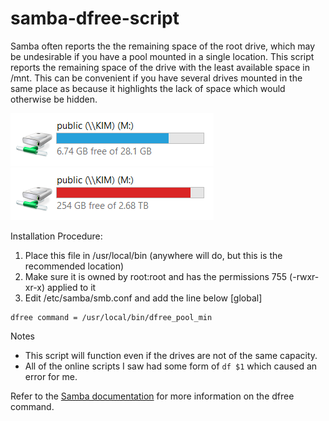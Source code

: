 # samba-dfree-script

Samba often reports the the remaining space of the root drive, which may be undesirable if you have a pool mounted in a single location.  This script reports the remaining space of the drive with the least available space in /mnt.  This can be convenient if you have several drives mounted in the same place as because it highlights the lack of space which would otherwise be hidden.

![samba_wrong] ![samba_right]

Installation Procedure:

1. Place this file in /usr/local/bin (anywhere will do, but this is the recommended location)
2. Make sure it is owned by root:root and has the permissions 755 (-rwxr-xr-x) applied to it
3. Edit /etc/samba/smb.conf and add the line below  [global]

```
dfree command = /usr/local/bin/dfree_pool_min
```

Notes

- This script will function even if the drives are not of the same capacity.
- All of the online scripts I saw had some form of `df $1` which caused an error for me.

Refer to the [Samba documentation][1] for more information on the dfree command.

[samba_right]: https://raw.githubusercontent.com/rfordyce/samba-dfree-script/master/images/samba_right.png "right"
[samba_wrong]: https://raw.githubusercontent.com/rfordyce/samba-dfree-script/master/images/samba_wrong.png "wrong"
[1]: https://www.samba.org/samba/docs/man/manpages-3/smb.conf.5.html#idp59614672
